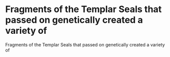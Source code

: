 # Fragments of the Templar Seals that passed on genetically created a variety of

Fragments of the Templar Seals that passed on genetically created a variety of